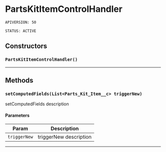 # PartsKitItemControlHandler

`APIVERSION: 50`

`STATUS: ACTIVE`
## Constructors
### `PartsKitItemControlHandler()`
---
## Methods
### `setComputedFields(List<Parts_Kit_Item__c> triggerNew)`

setComputedFields description

#### Parameters

|Param|Description|
|---|---|
|`triggerNew`|triggerNew description|

---
